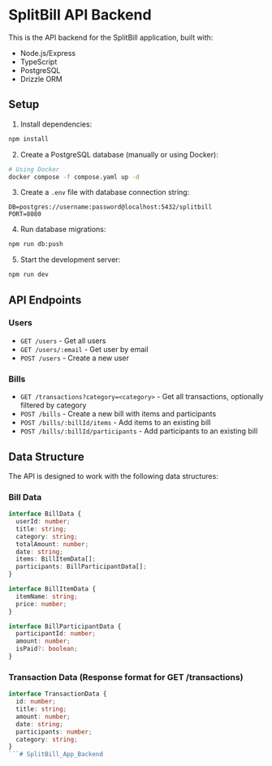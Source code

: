 # SplitBill API Backend

This is the API backend for the SplitBill application, built with:
- Node.js/Express
- TypeScript
- PostgreSQL
- Drizzle ORM

## Setup

1. Install dependencies:
```bash
npm install
```

2. Create a PostgreSQL database (manually or using Docker):
```bash
# Using Docker
docker compose -f compose.yaml up -d
```

3. Create a `.env` file with database connection string:
```
DB=postgres://username:password@localhost:5432/splitbill
PORT=8080
```

4. Run database migrations:
```bash
npm run db:push
```

5. Start the development server:
```bash
npm run dev
```

## API Endpoints

### Users

- `GET /users` - Get all users
- `GET /users/:email` - Get user by email
- `POST /users` - Create a new user

### Bills

- `GET /transactions?category=<category>` - Get all transactions, optionally filtered by category
- `POST /bills` - Create a new bill with items and participants
- `POST /bills/:billId/items` - Add items to an existing bill
- `POST /bills/:billId/participants` - Add participants to an existing bill

## Data Structure

The API is designed to work with the following data structures:

### Bill Data
```typescript
interface BillData {
  userId: number;
  title: string;
  category: string;
  totalAmount: number;
  date: string;
  items: BillItemData[];
  participants: BillParticipantData[];
}

interface BillItemData {
  itemName: string;
  price: number;
}

interface BillParticipantData {
  participantId: number;
  amount: number;
  isPaid?: boolean;
}
```

### Transaction Data (Response format for GET /transactions)
```typescript
interface TransactionData {
  id: number;
  title: string;
  amount: number;
  date: string;
  participants: number;
  category: string;
}
```#   S p l i t B i l l _ A p p _ B a c k e n d 
 
 